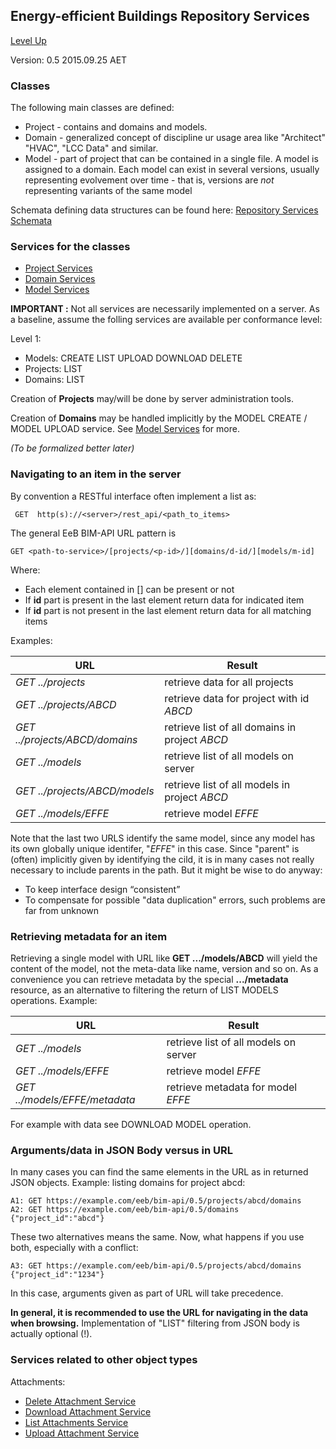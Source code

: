 ## Energy-efficient Buildings Repository Services ##

[Level Up](../README.md)

Version: 0.5 2015.09.25 AET

### Classes 

The following main classes are defined:

* Project - contains and domains and models.
* Domain - generalized concept of discipline ur usage area like "Architect" "HVAC", "LCC Data" and similar. 
* Model - part of project that can be contained in a single file. A model is assigned to a domain. Each model can exist in several versions, usually representing evolvement over time - that is, versions are *not* representing variants of the same model

Schemata defining data structures can be found here: [Repository Services Schemata](a_schemata/README.md)

### Services for the classes 

* [Project Services](./project_service.md)
* [Domain Services](./domain_service.md)
* [Model Services](./model_service.md)


**IMPORTANT :**
Not all services are necessarily implemented on a server. As a baseline, assume the folling services are available per conformance level:

Level 1:

* Models: CREATE LIST UPLOAD DOWNLOAD DELETE
* Projects: LIST
* Domains: LIST

Creation of  **Projects** may/will be done by server administration tools.

Creation of  **Domains** may be handled implicitly by the MODEL CREATE / MODEL UPLOAD service. See [Model Services](./model_service.md) for more.

*(To be formalized better later)*

### Navigating to an item in the server

By convention a RESTful interface often implement a list as:

```
 GET  http(s)://<server>/rest_api/<path_to_items>
```

The general EeB BIM-API URL pattern is
```
GET <path-to-service>/[projects/<p-id>/][domains/d-id/][models/m-id]
```

Where:

* Each element contained in [] can be present or not
* If **id** part is present in the last element return data for indicated item
* If **id** part is not present in the last element return data for all matching items

Examples:

URL | Result |
--|--|
*GET ../projects* | retrieve data for all projects 
*GET ../projects/ABCD* | retrieve data for project with id *ABCD*
*GET ../projects/ABCD/domains* | retrieve list of all domains in project *ABCD*
*GET ../models*| retrieve list of all models on server
*GET ../projects/ABCD/models* | retrieve list of all models in project *ABCD*
*GET ../models/EFFE* | retrieve model *EFFE* 

Note that the last two URLS identify the same model, since any model has its own globally unique identifer, "*EFFE*" in this case. Since "parent" is (often) implicitly given by identifying the cild, it is in many cases not really necessary to include parents in the path. But it might be wise to  do anyway:

* To keep interface design “consistent”
* To compensate for possible "data duplication" errors, such problems are far from unknown


### Retrieving metadata for an item

Retrieving a single model with URL like **GET .../models/ABCD** will yield the content of the model, not the meta-data like name, version and so on. As a convenience you can retrieve metadata by the special **.../metadata** resource, as an alternative to filtering the return of LIST MODELS operations. Example:

URL | Result |
--|--|
*GET ../models*| retrieve list of all models on server
*GET ../models/EFFE* | retrieve model *EFFE* 
*GET ../models/EFFE/metadata* | retrieve metadata for model *EFFE* 

For example with data see DOWNLOAD MODEL operation.

### Arguments/data in JSON Body versus in URL

In many cases you can find the same elements in the URL as in returned JSON objects. Example: listing domains for project abcd:

```
A1: GET https://example.com/eeb/bim-api/0.5/projects/abcd/domains
A2: GET https://example.com/eeb/bim-api/0.5/domains  {"project_id":"abcd"}
```

These two alternatives means the same. Now, what happens if you use both, especially with a conflict:

```
A3: GET https://example.com/eeb/bim-api/0.5/projects/abcd/domains {"project_id":"1234"}
```
In this case, arguments given as part of URL will take precedence.

**In general, it is recommended to use the URL for navigating in the data when browsing.** Implementation of "LIST" filtering from JSON body is actually optional (!).


### Services related to other object types


Attachments:

* [Delete Attachment Service](delete_attachment_service.md)
* [Download Attachment Service](download_attachment_service.md)
* [List Attachments Service](list_attachment_service.md)
* [Upload Attachment Service](upload_attachment_service.md)





